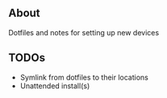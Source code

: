 ## About
Dotfiles and notes for setting up new devices

## TODOs
- Symlink from dotfiles to their locations
- Unattended install(s)